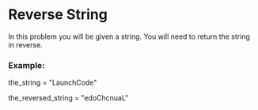 <h1>Reverse String</h1>

<p>In this problem you will be given a string. You will need to return the string in reverse.</p>

<h3>Example:</h3>

<p>the_string = "LaunchCode"</p>
<p>the_reversed_string = "edoChcnuaL"</p>